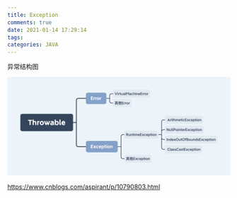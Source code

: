 ```yaml
---
title: Exception
comments: true
date: 2021-01-14 17:29:14
tags:
categories: JAVA
---
```




异常结构图

<img src="Exception/exception01.png" style="zoom:50%;" />

https://www.cnblogs.com/aspirant/p/10790803.html